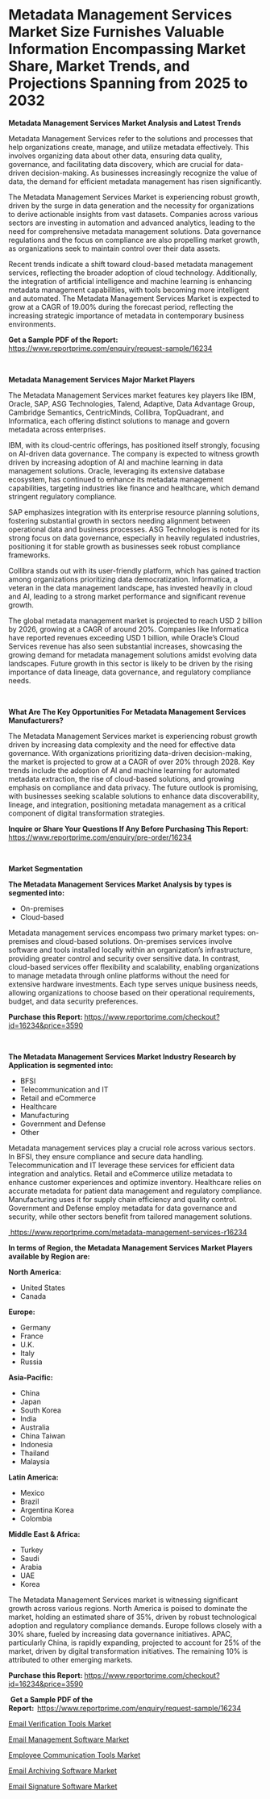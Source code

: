 <p><h1>Metadata Management Services Market Size Furnishes Valuable Information Encompassing Market Share, Market Trends, and Projections Spanning from 2025 to 2032</h1></p><p><strong>Metadata Management Services Market Analysis and Latest Trends</strong></p>
<p><p>Metadata Management Services refer to the solutions and processes that help organizations create, manage, and utilize metadata effectively. This involves organizing data about other data, ensuring data quality, governance, and facilitating data discovery, which are crucial for data-driven decision-making. As businesses increasingly recognize the value of data, the demand for efficient metadata management has risen significantly.</p><p>The Metadata Management Services Market is experiencing robust growth, driven by the surge in data generation and the necessity for organizations to derive actionable insights from vast datasets. Companies across various sectors are investing in automation and advanced analytics, leading to the need for comprehensive metadata management solutions. Data governance regulations and the focus on compliance are also propelling market growth, as organizations seek to maintain control over their data assets.</p><p>Recent trends indicate a shift toward cloud-based metadata management services, reflecting the broader adoption of cloud technology. Additionally, the integration of artificial intelligence and machine learning is enhancing metadata management capabilities, with tools becoming more intelligent and automated. The Metadata Management Services Market is expected to grow at a CAGR of 19.00% during the forecast period, reflecting the increasing strategic importance of metadata in contemporary business environments.</p></p>
<p><strong>Get a Sample PDF of the Report:&nbsp;</strong> <a href="https://www.reportprime.com/enquiry/request-sample/16234?utm_campaign=1170&utm_medium=2&utm_source=Github&utm_content=ia&utm_term=20032025&utm_id=metadata-management-services">https://www.reportprime.com/enquiry/request-sample/16234</a></p>
<p>&nbsp;</p>
<p><strong>Metadata Management Services Major Market Players</strong></p>
<p><p>The Metadata Management Services market features key players like IBM, Oracle, SAP, ASG Technologies, Talend, Adaptive, Data Advantage Group, Cambridge Semantics, CentricMinds, Collibra, TopQuadrant, and Informatica, each offering distinct solutions to manage and govern metadata across enterprises.</p><p>IBM, with its cloud-centric offerings, has positioned itself strongly, focusing on AI-driven data governance. The company is expected to witness growth driven by increasing adoption of AI and machine learning in data management solutions. Oracle, leveraging its extensive database ecosystem, has continued to enhance its metadata management capabilities, targeting industries like finance and healthcare, which demand stringent regulatory compliance.</p><p>SAP emphasizes integration with its enterprise resource planning solutions, fostering substantial growth in sectors needing alignment between operational data and business processes. ASG Technologies is noted for its strong focus on data governance, especially in heavily regulated industries, positioning it for stable growth as businesses seek robust compliance frameworks.</p><p>Collibra stands out with its user-friendly platform, which has gained traction among organizations prioritizing data democratization. Informatica, a veteran in the data management landscape, has invested heavily in cloud and AI, leading to a strong market performance and significant revenue growth.</p><p>The global metadata management market is projected to reach USD 2 billion by 2026, growing at a CAGR of around 20%. Companies like Informatica have reported revenues exceeding USD 1 billion, while Oracle’s Cloud Services revenue has also seen substantial increases, showcasing the growing demand for metadata management solutions amidst evolving data landscapes. Future growth in this sector is likely to be driven by the rising importance of data lineage, data governance, and regulatory compliance needs.</p></p>
<p>&nbsp;</p>
<p><strong>What Are The Key Opportunities For Metadata Management Services Manufacturers?</strong></p>
<p><p>The Metadata Management Services market is experiencing robust growth driven by increasing data complexity and the need for effective data governance. With organizations prioritizing data-driven decision-making, the market is projected to grow at a CAGR of over 20% through 2028. Key trends include the adoption of AI and machine learning for automated metadata extraction, the rise of cloud-based solutions, and growing emphasis on compliance and data privacy. The future outlook is promising, with businesses seeking scalable solutions to enhance data discoverability, lineage, and integration, positioning metadata management as a critical component of digital transformation strategies.</p></p>
<p><strong>Inquire or Share Your Questions If Any Before Purchasing This Report:</strong> <a href="https://www.reportprime.com/enquiry/pre-order/16234?utm_campaign=1170&utm_medium=2&utm_source=Github&utm_content=ia&utm_term=20032025&utm_id=metadata-management-services">https://www.reportprime.com/enquiry/pre-order/16234</a></p>
<p>&nbsp;</p>
<p><strong>Market Segmentation</strong></p>
<p><strong>The Metadata Management Services Market Analysis by types is segmented into:</strong></p>
<p><ul><li>On-premises</li><li>Cloud-based</li></ul></p>
<p><p>Metadata management services encompass two primary market types: on-premises and cloud-based solutions. On-premises services involve software and tools installed locally within an organization’s infrastructure, providing greater control and security over sensitive data. In contrast, cloud-based services offer flexibility and scalability, enabling organizations to manage metadata through online platforms without the need for extensive hardware investments. Each type serves unique business needs, allowing organizations to choose based on their operational requirements, budget, and data security preferences.</p></p>
<p><strong>Purchase this Report:&nbsp;</strong><a href="https://www.reportprime.com/checkout?id=16234&price=3590&utm_campaign=1170&utm_medium=2&utm_source=Github&utm_content=ia&utm_term=20032025&utm_id=metadata-management-services">https://www.reportprime.com/checkout?id=16234&price=3590</a></p>
<p>&nbsp;</p>
<p><strong>The Metadata Management Services Market Industry Research by Application is segmented into:</strong></p>
<p><ul><li>BFSI</li><li>Telecommunication and IT</li><li>Retail and eCommerce</li><li>Healthcare</li><li>Manufacturing</li><li>Government and Defense</li><li>Other</li></ul></p>
<p><p>Metadata management services play a crucial role across various sectors. In BFSI, they ensure compliance and secure data handling. Telecommunication and IT leverage these services for efficient data integration and analytics. Retail and eCommerce utilize metadata to enhance customer experiences and optimize inventory. Healthcare relies on accurate metadata for patient data management and regulatory compliance. Manufacturing uses it for supply chain efficiency and quality control. Government and Defense employ metadata for data governance and security, while other sectors benefit from tailored management solutions.</p></p>
<p><a href="https://www.reportprime.com/metadata-management-services-r16234?utm_campaign=1170&utm_medium=2&utm_source=Github&utm_content=ia&utm_term=20032025&utm_id=metadata-management-services">&nbsp;https://www.reportprime.com/metadata-management-services-r16234</a></p>
<p><strong>In terms of Region, the Metadata Management Services Market Players available by Region are:</strong></p>
<p>
    <p> <strong> North America: </strong>
        <ul>
            <li>United States</li>
            <li>Canada</li>
        </ul>
        </p> 
    <p> <strong> Europe: </strong>
        <ul>
            <li>Germany</li>
            <li>France</li>
            <li>U.K.</li>
            <li>Italy</li>
            <li>Russia</li>
        </ul>
        </p> 
    <p> <strong> Asia-Pacific: </strong>
        <ul>
            <li>China</li>
            <li>Japan</li>
            <li>South Korea</li>
            <li>India</li>
            <li>Australia</li>
            <li>China Taiwan</li>
            <li>Indonesia</li>
            <li>Thailand</li>
            <li>Malaysia</li>
        </ul>
        </p> 
    <p> <strong> Latin America: </strong>
        <ul>
            <li>Mexico</li>
            <li>Brazil</li>
            <li>Argentina Korea</li>
            <li>Colombia</li>
        </ul>
        </p> 
    <p> <strong> Middle East & Africa: </strong>
        <ul>
            <li>Turkey</li>
            <li>Saudi</li>
            <li>Arabia</li>
            <li>UAE</li>
            <li>Korea</li>
        </ul>
    </p>
    </p>
<p><p>The Metadata Management Services market is witnessing significant growth across various regions. North America is poised to dominate the market, holding an estimated share of 35%, driven by robust technological adoption and regulatory compliance demands. Europe follows closely with a 30% share, fueled by increasing data governance initiatives. APAC, particularly China, is rapidly expanding, projected to account for 25% of the market, driven by digital transformation initiatives. The remaining 10% is attributed to other emerging markets.</p></p>
<p><strong>Purchase this Report: </strong><a href="https://www.reportprime.com/checkout?id=16234&price=3590&utm_campaign=1170&utm_medium=2&utm_source=Github&utm_content=ia&utm_term=20032025&utm_id=metadata-management-services">https://www.reportprime.com/checkout?id=16234&price=3590</a></p>
<p>&nbsp;<strong>Get a Sample PDF of the Report:&nbsp;&nbsp;</strong><a href="https://www.reportprime.com/enquiry/request-sample/16234?utm_campaign=1170&utm_medium=2&utm_source=Github&utm_content=ia&utm_term=20032025&utm_id=metadata-management-services">https://www.reportprime.com/enquiry/request-sample/16234</a></p>
<p><strong></strong></p>
<p><p><a href="https://github.com/kabotcaddoub/Market-Research-Report-List-1/blob/main/email-verification-tools-market.md?utm_campaign=1170&utm_medium=2&utm_source=Github&utm_content=ia&utm_term=20032025&utm_id=metadata-management-services">Email Verification Tools Market</a></p><p><a href="https://github.com/forttgoddym7/Market-Research-Report-List-1/blob/main/email-management-software-market.md?utm_campaign=1170&utm_medium=2&utm_source=Github&utm_content=ia&utm_term=20032025&utm_id=metadata-management-services">Email Management Software Market</a></p><p><a href="https://github.com/duskodazzi34/Market-Research-Report-List-1/blob/main/employee-communication-tools-market.md?utm_campaign=1170&utm_medium=2&utm_source=Github&utm_content=ia&utm_term=20032025&utm_id=metadata-management-services">Employee Communication Tools Market</a></p><p><a href="https://github.com/kimomeifbnu26/Market-Research-Report-List-1/blob/main/email-archiving-software-market.md?utm_campaign=1170&utm_medium=2&utm_source=Github&utm_content=ia&utm_term=20032025&utm_id=metadata-management-services">Email Archiving Software Market</a></p><p><a href="https://github.com/daddskokenk4/Market-Research-Report-List-1/blob/main/email-signature-software-market.md?utm_campaign=1170&utm_medium=2&utm_source=Github&utm_content=ia&utm_term=20032025&utm_id=metadata-management-services">Email Signature Software Market</a></p></p>